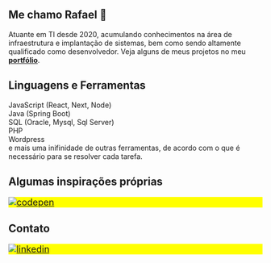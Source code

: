 ## Me chamo Rafael 👋
Atuante em TI desde 2020, acumulando conhecimentos na área de infraestrutura e implantação de sistemas, bem como sendo altamente qualificado como desenvolvedor.
Veja alguns de meus projetos no meu **[portfólio](https://leafcarvalho.github.io)**.

## Linguagens e Ferramentas
JavaScript (React, Next, Node) </br>
Java (Spring Boot) </br>
SQL (Oracle, Mysql, Sql Server) </br>
PHP </br>
Wordpress </br>
e mais uma inifinidade de outras ferramentas, de acordo com o que é necessário para se resolver cada tarefa.

## Algumas inspirações próprias

<p align="left" style="background:yellow; font-size:18px;">
<a href="https://codepen.io/leafcarvalho/collections/public" target="_blank">
  <img align="center" src="https://img.shields.io/badge/-Codepen-05122A?style=flat&logo=codepen&logoWidth=30" alt="codepen"/>
</a>
</p>

## Contato

<p align="left" style="background:yellow; font-size:18px;">
<a href="https://www.linkedin.com/in/rafaelcarvalhosl" target="_blank">
  <img align="center" src="https://img.shields.io/badge/-rafaelcarvalhosl-05122A?style=flat&logo=linkedin&logoWidth=30" alt="linkedin"/>
</a>
</p>
